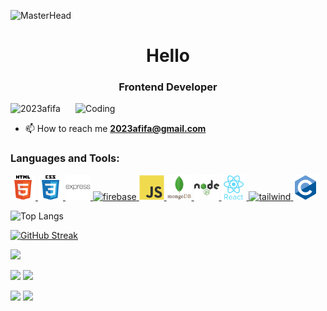 ![MasterHead](https://i.ibb.co/b2qLkMQ/Black-And-Gold-Elegant-Business-Name-Facebook-Cover.png)
<h1 align="center">Hello</h1>
<h3 align="center">Frontend Developer</h3>
<img align="right" alt="Coding" width="400" src="https://i.ibb.co/kMWSCPK/gitcover.jpg">

<p align="left"> <img src="https://komarev.com/ghpvc/?username=2023afifa&label=Profile%20views&color=0e75b6&style=flat" alt="2023afifa" /> </p>

- 📫 How to reach me **2023afifa@gmail.com**



<h3 align="left">Languages and Tools:</h3>
<p align="left"> <a href="https://www.w3.org/html/" target="_blank" rel="noreferrer"> <img src="https://raw.githubusercontent.com/devicons/devicon/master/icons/html5/html5-original-wordmark.svg" alt="html5" width="40" height="40"/> <a href="https://www.w3schools.com/css/" target="_blank" rel="noreferrer"> <img src="https://raw.githubusercontent.com/devicons/devicon/master/icons/css3/css3-original-wordmark.svg" alt="css3" width="40" height="40"/> </a> <a href="https://expressjs.com" target="_blank" rel="noreferrer"> <img src="https://raw.githubusercontent.com/devicons/devicon/master/icons/express/express-original-wordmark.svg" alt="express" width="40" height="40"/> </a> <a href="https://firebase.google.com/" target="_blank" rel="noreferrer"> <img src="https://www.vectorlogo.zone/logos/firebase/firebase-icon.svg" alt="firebase" width="40" height="40"/> </a> </a> <a href="https://developer.mozilla.org/en-US/docs/Web/JavaScript" target="_blank" rel="noreferrer"> <img src="https://raw.githubusercontent.com/devicons/devicon/master/icons/javascript/javascript-original.svg" alt="javascript" width="40" height="40"/> </a> <a href="https://www.mongodb.com/" target="_blank" rel="noreferrer"> <img src="https://raw.githubusercontent.com/devicons/devicon/master/icons/mongodb/mongodb-original-wordmark.svg" alt="mongodb" width="40" height="40"/> </a> <a href="https://nodejs.org" target="_blank" rel="noreferrer"> <img src="https://raw.githubusercontent.com/devicons/devicon/master/icons/nodejs/nodejs-original-wordmark.svg" alt="nodejs" width="40" height="40"/> </a> <a href="https://reactjs.org/" target="_blank" rel="noreferrer"> <img src="https://raw.githubusercontent.com/devicons/devicon/master/icons/react/react-original-wordmark.svg" alt="react" width="40" height="40"/> </a> <a href="https://tailwindcss.com/" target="_blank" rel="noreferrer"> <img src="https://www.vectorlogo.zone/logos/tailwindcss/tailwindcss-icon.svg" alt="tailwind" width="40" height="40"/> </a> <a href="https://www.cprogramming.com/" target="_blank" rel="noreferrer"> <img src="https://raw.githubusercontent.com/devicons/devicon/master/icons/c/c-original.svg" alt="c" width="40" height="40"/> </a> </p>


![Top Langs](https://github-readme-stats.vercel.app/api/top-langs/?username=anuraghazra&size_weight=0.5&count_weight=0.5)


[![GitHub Streak](https://github-readme-streak-stats.herokuapp.com?user=2023afifa&theme=github-dark-dimmed)](https://git.io/streak-stats)


![](http://github-profile-summary-cards.vercel.app/api/cards/profile-details?username=2023afifa&theme=github_dark)


![](http://github-profile-summary-cards.vercel.app/api/cards/stats?username=2023afifa&theme=github_dark)      ![](http://github-profile-summary-cards.vercel.app/api/cards/productive-time?username=2023afifa&theme=github_dark&utcOffset=8)


![](http://github-profile-summary-cards.vercel.app/api/cards/repos-per-language?username=2023afifa&theme=github_dark)      ![](http://github-profile-summary-cards.vercel.app/api/cards/most-commit-language?username=2023afifa&theme=github_dark)





